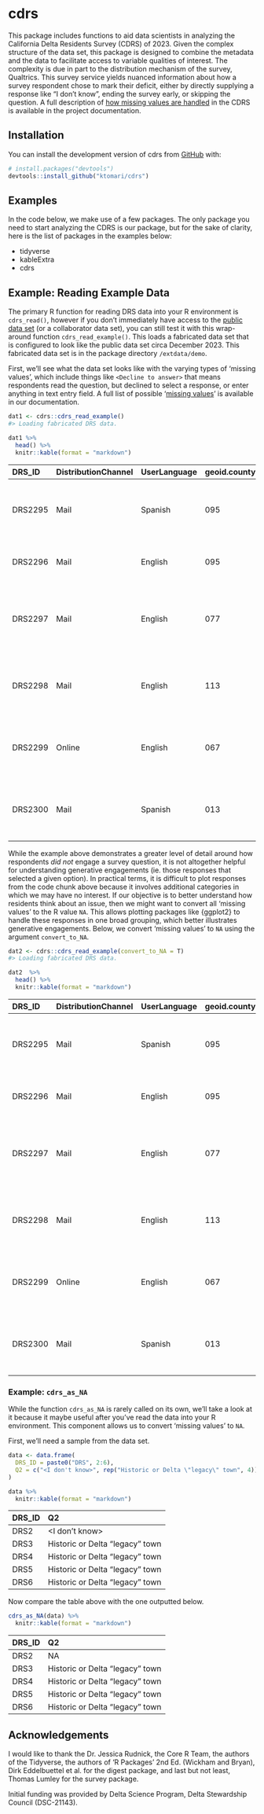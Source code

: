 
<!-- README.md is generated from README.Rmd. Please edit that file -->

# cdrs

<!-- badges: start -->
<!-- badges: end -->

This package includes functions to aid data scientists in analyzing the
California Delta Residents Survey (CDRS) of 2023. Given the complex
structure of the data set, this package is designed to combine the
metadata and the data to facilitate access to variable qualities of
interest. The complexity is due in part to the distribution mechanism of
the survey, Qualtrics. This survey service yields nuanced information
about how a survey respondent chose to mark their deficit, either by
directly supplying a response like “I don’t know”, ending the survey
early, or skipping the question. A full description of [how missing
values are
handled](https://ktomari.github.io/DeltaResidentsSurvey/doc_missing_and_ordinal.html)
in the CDRS is available in the project documentation.

## Installation

You can install the development version of cdrs from
[GitHub](https://github.com/) with:

``` r
# install.packages("devtools")
devtools::install_github("ktomari/cdrs")
```

## Examples

In the code below, we make use of a few packages. The only package you
need to start analyzing the CDRS is our package, but for the sake of
clarity, here is the list of packages in the examples below:

- tidyverse
- kableExtra
- cdrs

## Example: Reading Example Data

The primary R function for reading DRS data into your R environment is
`cdrs_read()`, however if you don’t immediately have access to the
[public data set](https://doi.org/10.3886/E195447V1) (or a collaborator
data set), you can still test it with this wrap-around function
`cdrs_read_example()`. This loads a fabricated data set that is
configured to look like the public data set circa December 2023. This
fabricated data set is in the package directory `/extdata/demo`.

First, we’ll see what the data set looks like with the varying types of
‘missing values’, which include things like `<Decline to answer>` that
means respondents read the question, but declined to select a response,
or enter anything in text entry field. A full list of possible ‘[missing
values](https://ktomari.github.io/DeltaResidentsSurvey/doc_missing_and_ordinal.html#the-schema-of-the-drs-data-product)’
is available in our documentation.

``` r
dat1 <- cdrs::cdrs_read_example()
#> Loading fabricated DRS data.

dat1 %>%
  head() %>%
  knitr::kable(format = "markdown")
```

| DRS_ID  | DistributionChannel | UserLanguage | geoid.county | Zone | Q1_0                | Q1_1                | Q1_2                | Q1_3                | Q1_4                | Q1_5                | Q1a              | Q2                      | Q3_0 | Q3_1 | Q3_2 | Q3_3 | Q3_4 | Q3_5 | Q3_6 | Q3_7 | Q3_8 | Q4_0                                     | Q4_1                                     | Q4_2                                     | Q4_3                                     | Q4_4                                     | Q4_5                                     | Q6_0                | Q6_1                | Q6_2                | Q6_3                | Q6_4                | Q6_5                | Q6_6                | Q6_7                | Q6_8                | Q6_9                | Q7_0                | Q7_1                | Q7_2                | Q7_3                | Q7_4                | Q7_5                | Q7_6                | Q7_7                | Q7_8                | Q7_9                | Q7_10               | Q7_11               | Q7_12               | Q8_0                | Q8_1                | Q8_2                | Q8_3                | Q8_4                | Q8_5                | Q8_6                | Q9                                              | Q10                 | Q12_0               | Q12_1               | Q12_2               | Q12_3               | Q12_4               | Q12_5               | Q12_6               | Q12_7               | Q13a                 | Q13b                 | Q13c                 | Q13d                 | Q13e                 | Q13f                 | Q13g                 | Q14                  | Q15                              | Q16                                                             | Q17_0               | Q17_1               | Q17_2               | Q17_3               | Q17_4               | Q17_5               | Q17_6               | Q17_7               | Q17_8               | Q17_9               | Q18                  | Q19a                | Q19b              | Q20                                                                 | Q21                 | Q22                    | Q23                 | Q24_0               | Q24_1               | Q24_2               | Q24_3               | Q24_4               | Q24_5               | Q24_6               | Q24_7               | Q24_8               | Q24_9               | Q24_10              | Q24_11              | Q24_12              | Q24_13              | Q24_14              | Q24_15              | Q34                 | Q39 | Q41a                | Q41b                | Q41c                | Q41d                | Q41e                | Q41f                | Q42a                | Q42b                | Q42c                | Q42d             | Q42e              | Q42f                | Q42g                | Q42h                | Q42i                | Q43_0               | Q43_1               | Q43_2               | Q43_3               | Q43_4               | Q43_5               | Q43_6               | Q43_7               | Q43_9               | Q43_10              | Q43_11              |   WTFINAL | SEX_P     | RACE_P          | INCOME_P      | AGE_P     | ETHNICITY_P         | EDU_P     | HOMEOWNERSHIP_P     | LANGUAGE_P   |
|:--------|:--------------------|:-------------|:-------------|:-----|:--------------------|:--------------------|:--------------------|:--------------------|:--------------------|:--------------------|:-----------------|:------------------------|:-----|:-----|:-----|:-----|:-----|:-----|:-----|:-----|:-----|:-----------------------------------------|:-----------------------------------------|:-----------------------------------------|:-----------------------------------------|:-----------------------------------------|:-----------------------------------------|:--------------------|:--------------------|:--------------------|:--------------------|:--------------------|:--------------------|:--------------------|:--------------------|:--------------------|:--------------------|:--------------------|:--------------------|:--------------------|:--------------------|:--------------------|:--------------------|:--------------------|:--------------------|:--------------------|:--------------------|:--------------------|:--------------------|:--------------------|:--------------------|:--------------------|:--------------------|:--------------------|:--------------------|:--------------------|:--------------------|:------------------------------------------------|:--------------------|:--------------------|:--------------------|:--------------------|:--------------------|:--------------------|:--------------------|:--------------------|:--------------------|:---------------------|:---------------------|:---------------------|:---------------------|:---------------------|:---------------------|:---------------------|:---------------------|:---------------------------------|:----------------------------------------------------------------|:--------------------|:--------------------|:--------------------|:--------------------|:--------------------|:--------------------|:--------------------|:--------------------|:--------------------|:--------------------|:---------------------|:--------------------|:------------------|:--------------------------------------------------------------------|:--------------------|:-----------------------|:--------------------|:--------------------|:--------------------|:--------------------|:--------------------|:--------------------|:--------------------|:--------------------|:--------------------|:--------------------|:--------------------|:--------------------|:--------------------|:--------------------|:--------------------|:--------------------|:--------------------|:--------------------|:----|:--------------------|:--------------------|:--------------------|:--------------------|:--------------------|:--------------------|:--------------------|:--------------------|:--------------------|:-----------------|:------------------|:--------------------|:--------------------|:--------------------|:--------------------|:--------------------|:--------------------|:--------------------|:--------------------|:--------------------|:--------------------|:--------------------|:--------------------|:--------------------|:--------------------|:--------------------|----------:|:----------|:----------------|:--------------|:----------|:--------------------|:----------|:--------------------|:-------------|
| DRS2295 | Mail                | Spanish      | 095          | 3    | Yes                 | <Decline to answer> | <Decline to answer> | No                  | Yes                 | No                  | 69               | \<I don’t know\>        | Yes  | Yes  | No   | Yes  | No   | No   | No   | No   | No   | Yes                                      | Yes                                      | <I Dont know why the Delta is important> | Yes                                      | No                                       | <I Dont know why the Delta is important> | No                  | No                  | <Decline to answer> | No                  | No                  | No                  | No                  | <Decline to answer> | No                  | <Decline to answer> | <Decline to answer> | <Decline to answer> | No                  | No                  | Yes                 | Yes                 | <Decline to answer> | Yes                 | No                  | No                  | Yes                 | <Decline to answer> | Yes                 | Yes                 | <Decline to answer> | <Decline to answer> | <Decline to answer> | <Decline to answer> | <Decline to answer> | Yes                 | No one advocates for my interests in the Delta  | Dissatisfied        | No                  | Yes                 | <Decline to answer> | <Decline to answer> | Yes                 | <Decline to answer> | <Decline to answer> | Yes                 | Very concerned       | Very concerned       | Somewhat concerned   | Moderately concerned | <Decline to answer>  | Moderately concerned | Moderately concerned | No                   | Entirely due to climate change   | \<I don’t know\>                                                | No                  | No                  | <Decline to answer> | No                  | Yes                 | No                  | <Decline to answer> | No                  | <Decline to answer> | Yes                 | No                   | <Decline to answer> | Strongly disagree | No, I have not personally experienced drought impacts               | <Decline to answer> | <Decline to answer>    | Doing too much      | No                  | <Decline to answer> | <Decline to answer> | Yes                 | No                  | <Decline to answer> | <Decline to answer> | <Decline to answer> | Yes                 | <Decline to answer> | <Decline to answer> | <Decline to answer> | Yes                 | Yes                 | No                  | <Decline to answer> | NA                  | No  | Somewhat distrust   | Strongly distrust   | <Decline to answer> | Somewhat distrust   | Trust completely    | Somewhat distrust   | Unsure              | Somewhat likely     | Somewhat unlikely   | <Not applicable> | Somewhat likely   | Very likely         | <Not applicable>    | <Decline to answer> | <Not applicable>    | No                  | <Decline to answer> | <Not applicable>    | No                  | No                  | Yes                 | No                  | NA                  | <Not applicable>    | <Decline to answer> | Yes                 | 1.4746595 | <Missing> | Other and mixed | 75K - \<100K  | 45-54     | Hispanic/Latino     | \<BA/BS   | NA                  | NA           |
| DRS2296 | Mail                | English      | 095          | 2    | <Decline to answer> | Yes                 | <Decline to answer> | <Decline to answer> | Yes                 | Yes                 | 15               | Rural (outside of town) | No   | No   | Yes  | No   | Yes  | Yes  | No   | No   | No   | <I Dont know why the Delta is important> | Yes                                      | <I Dont know why the Delta is important> | No                                       | <I Dont know why the Delta is important> | <I Dont know why the Delta is important> | <Decline to answer> | Yes                 | <Decline to answer> | <Decline to answer> | <Decline to answer> | Yes                 | No                  | Yes                 | Yes                 | <Decline to answer> | No                  | Yes                 | No                  | No                  | Yes                 | <Decline to answer> | Yes                 | No                  | Yes                 | <Decline to answer> | <Decline to answer> | Yes                 | <Decline to answer> | No                  | Yes                 | Yes                 | Yes                 | Yes                 | Yes                 | <Decline to answer> | \<I don’t know\>                                | Satisfied           | <Decline to answer> | No                  | Yes                 | No                  | No                  | Yes                 | No                  | No                  | <Unsure>             | Very concerned       | <Decline to answer>  | Moderately concerned | Moderately concerned | Very concerned       | <Decline to answer>  | <Decline to answer>  | Mostly due to climate change     | mostly by human activities                                      | Yes                 | Yes                 | No                  | <Decline to answer> | Yes                 | <Decline to answer> | Yes                 | Yes                 | <Decline to answer> | <Decline to answer> | Yes. Please specify: | \<I don’t know\>    | Somewhat agree    | <Decline to answer>                                                 | Doing too much      | <Decline to answer>    | <Decline to answer> | <Decline to answer> | No                  | Yes                 | <Decline to answer> | <Decline to answer> | No                  | Yes                 | <Decline to answer> | No                  | <Decline to answer> | <Decline to answer> | <Decline to answer> | Yes                 | Yes                 | <Decline to answer> | No                  | Liberal             | Yes | Trust completely    | <Decline to answer> | Trust somewhat      | Trust only a little | <Not applicable>    | <Decline to answer> | Very unlikely       | <Not applicable>    | NA                  | NA               | <Not applicable>  | Very unlikely       | NA                  | <Not applicable>    | Yes                 | <Decline to answer> | Yes                 | NA                  | <Decline to answer> | <Not applicable>    | No                  | <Not applicable>    | <Decline to answer> | <Decline to answer> | <Not applicable>    | NA                  | 0.1532968 | <Missing> | Black           | 100K - \<150K | 65+       | <Missing>           | \<BA/BS   | Rented/Other        | English only |
| DRS2297 | Mail                | English      | 077          | 1    | <Decline to answer> | No                  | No                  | No                  | Yes                 | Yes                 | 36               | <Decline to answer>     | No   | Yes  | No   | No   | No   | Yes  | Yes  | Yes  | No   | Yes                                      | <I Dont know why the Delta is important> | No                                       | <I Dont know why the Delta is important> | No                                       | Yes                                      | <Decline to answer> | No                  | <Decline to answer> | <Decline to answer> | Yes                 | <Decline to answer> | No                  | <Decline to answer> | <Decline to answer> | <Decline to answer> | No                  | No                  | No                  | Yes                 | <Decline to answer> | <Decline to answer> | <Decline to answer> | No                  | No                  | Yes                 | No                  | Yes                 | <Decline to answer> | <Decline to answer> | <Decline to answer> | Yes                 | <Decline to answer> | Yes                 | <Decline to answer> | No                  | <Decline to answer>                             | Very satisfied      | No                  | <Decline to answer> | No                  | <Decline to answer> | No                  | Yes                 | No                  | No                  | Moderately concerned | Moderately concerned | Very concerned       | Not at all concerned | <Unsure>             | Somewhat concerned   | Moderately concerned | No                   | Not at all due to climate change | by both human activities and natural changes in the environment | No                  | <Decline to answer> | Yes                 | No                  | <Decline to answer> | No                  | Yes                 | No                  | <Decline to answer> | No                  | <Decline to answer>  | Somewhat disagree   | Somewhat disagree | Yes, I have personally experienced drought impacts. Please specify: | <Decline to answer> | Doing too much         | Doing too much      | <Decline to answer> | <Decline to answer> | <Decline to answer> | <Decline to answer> | No                  | No                  | <Decline to answer> | No                  | No                  | Yes                 | No                  | No                  | Yes                 | <Decline to answer> | Yes                 | <Decline to answer> | <Decline to answer> | No  | Strongly distrust   | Trust somewhat      | Trust completely    | <Decline to answer> | Trust only a little | <Not applicable>    | <Decline to answer> | NA                  | <Decline to answer> | Very unlikely    | Very likely       | Unsure              | Somewhat likely     | Unsure              | No                  | No                  | <Not applicable>    | <Decline to answer> | No                  | <Decline to answer> | <Decline to answer> | <Decline to answer> | No                  | <Decline to answer> | No                  | Yes                 | 1.0213499 | <Missing> | <Missing>       | \>150K        | 35-44     | Hispanic/Latino     | <Missing> | NA                  | English only |
| DRS2298 | Mail                | English      | 113          | 2    | No                  | <Decline to answer> | No                  | <Decline to answer> | <Decline to answer> | No                  | <Not applicable> | Rural (outside of town) | Yes  | No   | No   | Yes  | Yes  | Yes  | No   | No   | Yes  | Yes                                      | No                                       | No                                       | <I Dont know why the Delta is important> | <I Dont know why the Delta is important> | No                                       | No                  | No                  | <Decline to answer> | No                  | No                  | <Decline to answer> | <Decline to answer> | <Decline to answer> | No                  | <Decline to answer> | Yes                 | <Decline to answer> | Yes                 | <Decline to answer> | <Decline to answer> | Yes                 | <Decline to answer> | No                  | <Decline to answer> | No                  | <Decline to answer> | No                  | No                  | <Decline to answer> | <Decline to answer> | Yes                 | No                  | Yes                 | <Decline to answer> | No                  | Please specify individual or organization name: | Neutral             | <Decline to answer> | No                  | No                  | Yes                 | Yes                 | Yes                 | No                  | <Decline to answer> | <Unsure>             | Somewhat concerned   | Moderately concerned | <Unsure>             | Somewhat concerned   | Not at all concerned | Not at all concerned | <Decline to answer>  | <Decline to answer>              | None of the above because climate change isn’t happening        | Yes                 | <Decline to answer> | <Decline to answer> | Yes                 | Yes                 | <Decline to answer> | Yes                 | No                  | Yes                 | No                  | <Decline to answer>  | Somewhat agree      | Strongly disagree | \<I don’t know\>                                                    | <Decline to answer> | Doing the right amount | Not doing enough    | No                  | No                  | No                  | No                  | Yes                 | Yes                 | <Decline to answer> | <Decline to answer> | <Decline to answer> | No                  | No                  | Yes                 | Yes                 | Yes                 | <Decline to answer> | Yes                 | Conservative        | NA  | <Decline to answer> | Trust only a little | Trust only a little | NA                  | Somewhat distrust   | Strongly distrust   | Somewhat likely     | Somewhat unlikely   | Unsure              | Somewhat likely  | Very unlikely     | Somewhat unlikely   | <Decline to answer> | Very unlikely       | NA                  | NA                  | <Decline to answer> | No                  | <Decline to answer> | Yes                 | Yes                 | No                  | <Decline to answer> | Yes                 | Yes                 | <Decline to answer> | 0.2296248 | Male      | <Missing>       | 25K - \<50K   | <Missing> | Not Hispanic/Latino | \>BA/BS   | <Decline to answer> | NA           |
| DRS2299 | Online              | English      | 067          | 1    | <Decline to answer> | <Decline to answer> | Yes                 | <Decline to answer> | <Decline to answer> | <Decline to answer> | 60               | Urban                   | Yes  | No   | No   | Yes  | Yes  | No   | No   | Yes  | Yes  | No                                       | <I Dont know why the Delta is important> | <I Dont know why the Delta is important> | <I Dont know why the Delta is important> | <I Dont know why the Delta is important> | <I Dont know why the Delta is important> | No                  | Yes                 | No                  | <Decline to answer> | <Decline to answer> | No                  | No                  | Yes                 | <Decline to answer> | Yes                 | <Decline to answer> | No                  | <Decline to answer> | No                  | Yes                 | Yes                 | <Decline to answer> | <Decline to answer> | No                  | Yes                 | No                  | <Decline to answer> | Yes                 | No                  | Yes                 | No                  | Yes                 | <Decline to answer> | No                  | <Decline to answer> | No one advocates for my interests in the Delta  | Very dissatisfied   | <Decline to answer> | Yes                 | <Decline to answer> | No                  | Yes                 | Yes                 | Yes                 | Yes                 | Not at all concerned | <Unsure>             | Moderately concerned | <Decline to answer>  | Somewhat concerned   | <Decline to answer>  | Somewhat concerned   | Yes. Please specify: | Entirely due to climate change   | mostly by natural changes in the environment                    | <Decline to answer> | Yes                 | <Decline to answer> | Yes                 | <Decline to answer> | No                  | No                  | <Decline to answer> | Yes                 | <Decline to answer> | No                   | <Decline to answer> | Strongly agree    | No, I have not personally experienced drought impacts               | Not doing enough    | Doing too much         | Not doing enough    | Yes                 | <Decline to answer> | No                  | No                  | Yes                 | <Decline to answer> | No                  | Yes                 | No                  | No                  | Yes                 | Yes                 | No                  | <Decline to answer> | No                  | No                  | None of the above   | NA  | <Not applicable>    | <Not applicable>    | Strongly distrust   | <Not applicable>    | NA                  | Trust completely    | NA                  | Unsure              | Somewhat likely     | Unsure           | Somewhat unlikely | <Not applicable>    | Very unlikely       | Somewhat unlikely   | <Decline to answer> | <Not applicable>    | NA                  | <Not applicable>    | NA                  | NA                  | <Not applicable>    | Yes                 | Yes                 | No                  | Yes                 | <Not applicable>    | 0.2669094 | Male      | White           | <Missing>     | 18-24     | Not Hispanic/Latino | BA/BS     | NA                  | Other lang   |
| DRS2300 | Mail                | Spanish      | 013          | 2    | Yes                 | <Decline to answer> | <Decline to answer> | Yes                 | <Decline to answer> | No                  | 39               | Suburban                | No   | No   | Yes  | No   | No   | No   | Yes  | Yes  | Yes  | No                                       | No                                       | No                                       | Yes                                      | <I Dont know why the Delta is important> | No                                       | Yes                 | <Decline to answer> | <Decline to answer> | No                  | No                  | Yes                 | <Decline to answer> | Yes                 | No                  | <Decline to answer> | Yes                 | No                  | <Decline to answer> | Yes                 | Yes                 | No                  | Yes                 | <Decline to answer> | <Decline to answer> | No                  | Yes                 | <Decline to answer> | No                  | No                  | No                  | Yes                 | Yes                 | No                  | No                  | No                  | Please specify individual or organization name: | <Decline to answer> | Yes                 | No                  | <Decline to answer> | Yes                 | <Decline to answer> | No                  | <Decline to answer> | Yes                 | <Unsure>             | <Decline to answer>  | <Unsure>             | Very concerned       | Very concerned       | <Unsure>             | Very concerned       | Yes. Please specify: | \<I don’t know\>                 | None of the above because climate change isn’t happening        | Yes                 | No                  | Yes                 | No                  | No                  | Yes                 | Yes                 | Yes                 | Yes                 | Yes                 | <Decline to answer>  | \<I don’t know\>    | Strongly disagree | \<I don’t know\>                                                    | \<I don’t know\>    | \<I don’t know\>       | \<I don’t know\>    | <Decline to answer> | <Decline to answer> | <Decline to answer> | <Decline to answer> | No                  | Yes                 | Yes                 | Yes                 | No                  | <Decline to answer> | Yes                 | No                  | <Decline to answer> | No                  | <Decline to answer> | <Decline to answer> | Very Liberal        | NA  | NA                  | Somewhat distrust   | NA                  | Trust somewhat      | Trust somewhat      | Trust somewhat      | Somewhat unlikely   | <Decline to answer> | <Not applicable>    | Very likely      | NA                | <Decline to answer> | Somewhat unlikely   | Very likely         | Yes                 | No                  | No                  | <Not applicable>    | <Not applicable>    | Yes                 | Yes                 | <Not applicable>    | <Decline to answer> | No                  | <Not applicable>    | No                  | 0.2445311 | Female    | Asian/PI        | \<25K         | 25-34     | Not Hispanic/Latino | \>BA/BS   | NA                  | English only |

While the example above demonstrates a greater level of detail around
how respondents *did not* engage a survey question, it is not altogether
helpful for understanding generative engagements (ie. those responses
that selected a given option). In practical terms, it is difficult to
plot responses from the code chunk above because it involves additional
categories in which we may have no interest. If our objective is to
better understand how residents think about an issue, then we might want
to convert all ‘missing values’ to the R value `NA`. This allows
plotting packages like {ggplot2} to handle these responses in one broad
grouping, which better illustrates generative engagements. Below, we
convert ‘missing values’ to `NA` using the argument `convert_to_NA`.

``` r
dat2 <- cdrs::cdrs_read_example(convert_to_NA = T)
#> Loading fabricated DRS data.

dat2  %>%
  head() %>%
  knitr::kable(format = "markdown")
```

| DRS_ID  | DistributionChannel | UserLanguage | geoid.county | Zone | Q1_0 | Q1_1 | Q1_2 | Q1_3 | Q1_4 | Q1_5 | Q1a | Q2                      | Q3_0 | Q3_1 | Q3_2 | Q3_3 | Q3_4 | Q3_5 | Q3_6 | Q3_7 | Q3_8 | Q4_0 | Q4_1 | Q4_2 | Q4_3 | Q4_4 | Q4_5 | Q6_0 | Q6_1 | Q6_2 | Q6_3 | Q6_4 | Q6_5 | Q6_6 | Q6_7 | Q6_8 | Q6_9 | Q7_0 | Q7_1 | Q7_2 | Q7_3 | Q7_4 | Q7_5 | Q7_6 | Q7_7 | Q7_8 | Q7_9 | Q7_10 | Q7_11 | Q7_12 | Q8_0 | Q8_1 | Q8_2 | Q8_3 | Q8_4 | Q8_5 | Q8_6 | Q9                                              | Q10               | Q12_0 | Q12_1 | Q12_2 | Q12_3 | Q12_4 | Q12_5 | Q12_6 | Q12_7 | Q13a                 | Q13b                 | Q13c                 | Q13d                 | Q13e                 | Q13f                 | Q13g                 | Q14                  | Q15                              | Q16                                                             | Q17_0 | Q17_1 | Q17_2 | Q17_3 | Q17_4 | Q17_5 | Q17_6 | Q17_7 | Q17_8 | Q17_9 | Q18                  | Q19a              | Q19b              | Q20                                                                 | Q21              | Q22                    | Q23              | Q24_0 | Q24_1 | Q24_2 | Q24_3 | Q24_4 | Q24_5 | Q24_6 | Q24_7 | Q24_8 | Q24_9 | Q24_10 | Q24_11 | Q24_12 | Q24_13 | Q24_14 | Q24_15 | Q34               | Q39 | Q41a              | Q41b                | Q41c                | Q41d                | Q41e                | Q41f              | Q42a              | Q42b              | Q42c              | Q42d            | Q42e              | Q42f              | Q42g              | Q42h              | Q42i | Q43_0 | Q43_1 | Q43_2 | Q43_3 | Q43_4 | Q43_5 | Q43_6 | Q43_7 | Q43_9 | Q43_10 | Q43_11 |   WTFINAL | SEX_P  | RACE_P          | INCOME_P      | AGE_P | ETHNICITY_P         | EDU_P   | HOMEOWNERSHIP_P | LANGUAGE_P   |
|:--------|:--------------------|:-------------|:-------------|:-----|:-----|:-----|:-----|:-----|:-----|:-----|----:|:------------------------|:-----|:-----|:-----|:-----|:-----|:-----|:-----|:-----|:-----|:-----|:-----|:-----|:-----|:-----|:-----|:-----|:-----|:-----|:-----|:-----|:-----|:-----|:-----|:-----|:-----|:-----|:-----|:-----|:-----|:-----|:-----|:-----|:-----|:-----|:-----|:------|:------|:------|:-----|:-----|:-----|:-----|:-----|:-----|:-----|:------------------------------------------------|:------------------|:------|:------|:------|:------|:------|:------|:------|:------|:---------------------|:---------------------|:---------------------|:---------------------|:---------------------|:---------------------|:---------------------|:---------------------|:---------------------------------|:----------------------------------------------------------------|:------|:------|:------|:------|:------|:------|:------|:------|:------|:------|:---------------------|:------------------|:------------------|:--------------------------------------------------------------------|:-----------------|:-----------------------|:-----------------|:------|:------|:------|:------|:------|:------|:------|:------|:------|:------|:-------|:-------|:-------|:-------|:-------|:-------|:------------------|:----|:------------------|:--------------------|:--------------------|:--------------------|:--------------------|:------------------|:------------------|:------------------|:------------------|:----------------|:------------------|:------------------|:------------------|:------------------|:-----|:------|:------|:------|:------|:------|:------|:------|:------|:------|:-------|:-------|----------:|:-------|:----------------|:--------------|:------|:--------------------|:--------|:----------------|:-------------|
| DRS2295 | Mail                | Spanish      | 095          | 3    | Yes  | NA   | NA   | No   | Yes  | No   |   6 | NA                      | Yes  | Yes  | No   | Yes  | No   | No   | No   | No   | No   | Yes  | Yes  | NA   | Yes  | No   | NA   | No   | No   | NA   | No   | No   | No   | No   | NA   | No   | NA   | NA   | NA   | No   | No   | Yes  | Yes  | NA   | Yes  | No   | No   | Yes   | NA    | Yes   | Yes  | NA   | NA   | NA   | NA   | NA   | Yes  | No one advocates for my interests in the Delta  | Dissatisfied      | No    | Yes   | NA    | NA    | Yes   | NA    | NA    | Yes   | Very concerned       | Very concerned       | Somewhat concerned   | Moderately concerned | NA                   | Moderately concerned | Moderately concerned | No                   | Entirely due to climate change   | NA                                                              | No    | No    | NA    | No    | Yes   | No    | NA    | No    | NA    | Yes   | No                   | NA                | Strongly disagree | No, I have not personally experienced drought impacts               | NA               | NA                     | Doing too much   | No    | NA    | NA    | Yes   | No    | NA    | NA    | NA    | Yes   | NA    | NA     | NA     | Yes    | Yes    | No     | NA     | NA                | No  | Somewhat distrust | Strongly distrust   | NA                  | Somewhat distrust   | Trust completely    | Somewhat distrust | Unsure            | Somewhat likely   | Somewhat unlikely | NA              | Somewhat likely   | Very likely       | NA                | NA                | NA   | No    | NA    | NA    | No    | No    | Yes   | No    | NA    | NA    | NA     | Yes    | 1.4746595 | NA     | Other and mixed | 75K - \<100K  | 45-54 | Hispanic/Latino     | \<BA/BS | NA              | NA           |
| DRS2296 | Mail                | English      | 095          | 2    | NA   | Yes  | NA   | NA   | Yes  | Yes  |   1 | Rural (outside of town) | No   | No   | Yes  | No   | Yes  | Yes  | No   | No   | No   | NA   | Yes  | NA   | No   | NA   | NA   | NA   | Yes  | NA   | NA   | NA   | Yes  | No   | Yes  | Yes  | NA   | No   | Yes  | No   | No   | Yes  | NA   | Yes  | No   | Yes  | NA   | NA    | Yes   | NA    | No   | Yes  | Yes  | Yes  | Yes  | Yes  | NA   | NA                                              | Satisfied         | NA    | No    | Yes   | No    | No    | Yes   | No    | No    | NA                   | Very concerned       | NA                   | Moderately concerned | Moderately concerned | Very concerned       | NA                   | NA                   | Mostly due to climate change     | mostly by human activities                                      | Yes   | Yes   | No    | NA    | Yes   | NA    | Yes   | Yes   | NA    | NA    | Yes. Please specify: | NA                | Somewhat agree    | NA                                                                  | Doing too much   | NA                     | NA               | NA    | No    | Yes   | NA    | NA    | No    | Yes   | NA    | No    | NA    | NA     | NA     | Yes    | Yes    | NA     | No     | Liberal           | Yes | Trust completely  | NA                  | Trust somewhat      | Trust only a little | NA                  | NA                | Very unlikely     | NA                | NA                | NA              | NA                | Very unlikely     | NA                | NA                | Yes  | NA    | Yes   | NA    | NA    | NA    | No    | NA    | NA    | NA    | NA     | NA     | 0.1532968 | NA     | Black           | 100K - \<150K | 65+   | NA                  | \<BA/BS | Rented/Other    | English only |
| DRS2297 | Mail                | English      | 077          | 1    | NA   | No   | No   | No   | Yes  | Yes  |   2 | NA                      | No   | Yes  | No   | No   | No   | Yes  | Yes  | Yes  | No   | Yes  | NA   | No   | NA   | No   | Yes  | NA   | No   | NA   | NA   | Yes  | NA   | No   | NA   | NA   | NA   | No   | No   | No   | Yes  | NA   | NA   | NA   | No   | No   | Yes  | No    | Yes   | NA    | NA   | NA   | Yes  | NA   | Yes  | NA   | No   | NA                                              | Very satisfied    | No    | NA    | No    | NA    | No    | Yes   | No    | No    | Moderately concerned | Moderately concerned | Very concerned       | Not at all concerned | NA                   | Somewhat concerned   | Moderately concerned | No                   | Not at all due to climate change | by both human activities and natural changes in the environment | No    | NA    | Yes   | No    | NA    | No    | Yes   | No    | NA    | No    | NA                   | Somewhat disagree | Somewhat disagree | Yes, I have personally experienced drought impacts. Please specify: | NA               | Doing too much         | Doing too much   | NA    | NA    | NA    | NA    | No    | No    | NA    | No    | No    | Yes   | No     | No     | Yes    | NA     | Yes    | NA     | NA                | No  | Strongly distrust | Trust somewhat      | Trust completely    | NA                  | Trust only a little | NA                | NA                | NA                | NA                | Very unlikely   | Very likely       | Unsure            | Somewhat likely   | Unsure            | No   | No    | NA    | NA    | No    | NA    | NA    | NA    | No    | NA    | No     | Yes    | 1.0213499 | NA     | NA              | \>150K        | 35-44 | Hispanic/Latino     | NA      | NA              | English only |
| DRS2298 | Mail                | English      | 113          | 2    | No   | NA   | No   | NA   | NA   | No   |  NA | Rural (outside of town) | Yes  | No   | No   | Yes  | Yes  | Yes  | No   | No   | Yes  | Yes  | No   | No   | NA   | NA   | No   | No   | No   | NA   | No   | No   | NA   | NA   | NA   | No   | NA   | Yes  | NA   | Yes  | NA   | NA   | Yes  | NA   | No   | NA   | No   | NA    | No    | No    | NA   | NA   | Yes  | No   | Yes  | NA   | No   | Please specify individual or organization name: | Neutral           | NA    | No    | No    | Yes   | Yes   | Yes   | No    | NA    | NA                   | Somewhat concerned   | Moderately concerned | NA                   | Somewhat concerned   | Not at all concerned | Not at all concerned | NA                   | NA                               | None of the above because climate change isn’t happening        | Yes   | NA    | NA    | Yes   | Yes   | NA    | Yes   | No    | Yes   | No    | NA                   | Somewhat agree    | Strongly disagree | NA                                                                  | NA               | Doing the right amount | Not doing enough | No    | No    | No    | No    | Yes   | Yes   | NA    | NA    | NA    | No    | No     | Yes    | Yes    | Yes    | NA     | Yes    | Conservative      | NA  | NA                | Trust only a little | Trust only a little | NA                  | Somewhat distrust   | Strongly distrust | Somewhat likely   | Somewhat unlikely | Unsure            | Somewhat likely | Very unlikely     | Somewhat unlikely | NA                | Very unlikely     | NA   | NA    | NA    | No    | NA    | Yes   | Yes   | No    | NA    | Yes   | Yes    | NA     | 0.2296248 | Male   | NA              | 25K - \<50K   | NA    | Not Hispanic/Latino | \>BA/BS | NA              | NA           |
| DRS2299 | Online              | English      | 067          | 1    | NA   | NA   | Yes  | NA   | NA   | NA   |   4 | Urban                   | Yes  | No   | No   | Yes  | Yes  | No   | No   | Yes  | Yes  | No   | NA   | NA   | NA   | NA   | NA   | No   | Yes  | No   | NA   | NA   | No   | No   | Yes  | NA   | Yes  | NA   | No   | NA   | No   | Yes  | Yes  | NA   | NA   | No   | Yes  | No    | NA    | Yes   | No   | Yes  | No   | Yes  | NA   | No   | NA   | No one advocates for my interests in the Delta  | Very dissatisfied | NA    | Yes   | NA    | No    | Yes   | Yes   | Yes   | Yes   | Not at all concerned | NA                   | Moderately concerned | NA                   | Somewhat concerned   | NA                   | Somewhat concerned   | Yes. Please specify: | Entirely due to climate change   | mostly by natural changes in the environment                    | NA    | Yes   | NA    | Yes   | NA    | No    | No    | NA    | Yes   | NA    | No                   | NA                | Strongly agree    | No, I have not personally experienced drought impacts               | Not doing enough | Doing too much         | Not doing enough | Yes   | NA    | No    | No    | Yes   | NA    | No    | Yes   | No    | No    | Yes    | Yes    | No     | NA     | No     | No     | None of the above | NA  | NA                | NA                  | Strongly distrust   | NA                  | NA                  | Trust completely  | NA                | Unsure            | Somewhat likely   | Unsure          | Somewhat unlikely | NA                | Very unlikely     | Somewhat unlikely | NA   | NA    | NA    | NA    | NA    | NA    | NA    | Yes   | Yes   | No    | Yes    | NA     | 0.2669094 | Male   | White           | NA            | 18-24 | Not Hispanic/Latino | BA/BS   | NA              | Other lang   |
| DRS2300 | Mail                | Spanish      | 013          | 2    | Yes  | NA   | NA   | Yes  | NA   | No   |   3 | Suburban                | No   | No   | Yes  | No   | No   | No   | Yes  | Yes  | Yes  | No   | No   | No   | Yes  | NA   | No   | Yes  | NA   | NA   | No   | No   | Yes  | NA   | Yes  | No   | NA   | Yes  | No   | NA   | Yes  | Yes  | No   | Yes  | NA   | NA   | No   | Yes   | NA    | No    | No   | No   | Yes  | Yes  | No   | No   | No   | Please specify individual or organization name: | NA                | Yes   | No    | NA    | Yes   | NA    | No    | NA    | Yes   | NA                   | NA                   | NA                   | Very concerned       | Very concerned       | NA                   | Very concerned       | Yes. Please specify: | NA                               | None of the above because climate change isn’t happening        | Yes   | No    | Yes   | No    | No    | Yes   | Yes   | Yes   | Yes   | Yes   | NA                   | NA                | Strongly disagree | NA                                                                  | NA               | NA                     | NA               | NA    | NA    | NA    | NA    | No    | Yes   | Yes   | Yes   | No    | NA    | Yes    | No     | NA     | No     | NA     | NA     | Very Liberal      | NA  | NA                | Somewhat distrust   | NA                  | Trust somewhat      | Trust somewhat      | Trust somewhat    | Somewhat unlikely | NA                | NA                | Very likely     | NA                | NA                | Somewhat unlikely | Very likely       | Yes  | No    | No    | NA    | NA    | Yes   | Yes   | NA    | NA    | No    | NA     | No     | 0.2445311 | Female | Asian/PI        | \<25K         | 25-34 | Not Hispanic/Latino | \>BA/BS | NA              | English only |

### Example: `cdrs_as_NA`

While the function `cdrs_as_NA` is rarely called on its own, we’ll take
a look at it because it maybe useful after you’ve read the data into
your R environment. This component allows us to convert ‘missing values’
to `NA`.

First, we’ll need a sample from the data set.

``` r
data <- data.frame(
  DRS_ID = paste0("DRS", 2:6),
  Q2 = c("<I don't know>", rep("Historic or Delta \"legacy\" town", 4))
)

data %>%
  knitr::kable(format = "markdown")
```

| DRS_ID | Q2                              |
|:-------|:--------------------------------|
| DRS2   | \<I don’t know\>                |
| DRS3   | Historic or Delta “legacy” town |
| DRS4   | Historic or Delta “legacy” town |
| DRS5   | Historic or Delta “legacy” town |
| DRS6   | Historic or Delta “legacy” town |

Now compare the table above with the one outputted below.

``` r
cdrs_as_NA(data) %>%
  knitr::kable(format = "markdown")
```

| DRS_ID | Q2                              |
|:-------|:--------------------------------|
| DRS2   | NA                              |
| DRS3   | Historic or Delta “legacy” town |
| DRS4   | Historic or Delta “legacy” town |
| DRS5   | Historic or Delta “legacy” town |
| DRS6   | Historic or Delta “legacy” town |

## Acknowledgements

I would like to thank the Dr. Jessica Rudnick, the Core R Team, the
authors of the Tidyverse, the authors of ‘R Packages’ 2nd Ed. (Wickham
and Bryan), Dirk Eddelbuettel et al. for the digest package, and last
but not least, Thomas Lumley for the survey package.

Initial funding was provided by Delta Science Program, Delta Stewardship
Council (DSC-21143).
